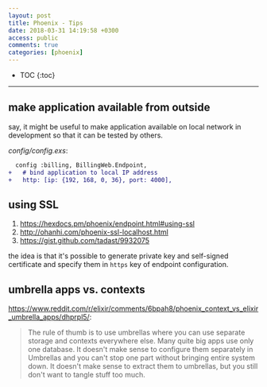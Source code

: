 ```yaml
---
layout: post
title: Phoenix - Tips
date: 2018-03-31 14:19:58 +0300
access: public
comments: true
categories: [phoenix]
---
```


<!-- more -->

* TOC
{:toc}
<hr>

make application available from outside
---------------------------------------

say, it might be useful to make application available on local network
in development so that it can be tested by others.

_config/config.exs_:

```diff
  config :billing, BillingWeb.Endpoint,
+   # bind application to local IP address
+   http: [ip: {192, 168, 0, 36}, port: 4000],
```

using SSL
---------

1. <https://hexdocs.pm/phoenix/endpoint.html#using-ssl>
2. <http://ohanhi.com/phoenix-ssl-localhost.html>
3. <https://gist.github.com/tadast/9932075>

the idea is that it's possible to generate private key and self-signed
certificate and specify them in `https` key of endpoint configuration.

umbrella apps vs. contexts
--------------------------

<https://www.reddit.com/r/elixir/comments/6bpah8/phoenix_context_vs_elixir_umbrella_apps/dhprpl5/>:

> The rule of thumb is to use umbrellas where you can use separate storage
> and contexts everywhere else. Many quite big apps use only one database.
> It doesn't make sense to configure them separately in Umbrellas and you
> can't stop one part without bringing entire system down. It doesn't make
> sense to extract them to umbrellas, but you still don't want to tangle
> stuff too much.
